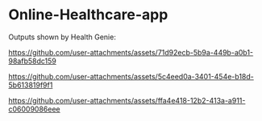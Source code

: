 # Online-Healthcare-app
Outputs shown by Health Genie:

https://github.com/user-attachments/assets/71d92ecb-5b9a-449b-a0b1-98afb58dc159



https://github.com/user-attachments/assets/5c4eed0a-3401-454e-b18d-5b613819f9f1



https://github.com/user-attachments/assets/ffa4e418-12b2-413a-a911-c06009086eee

